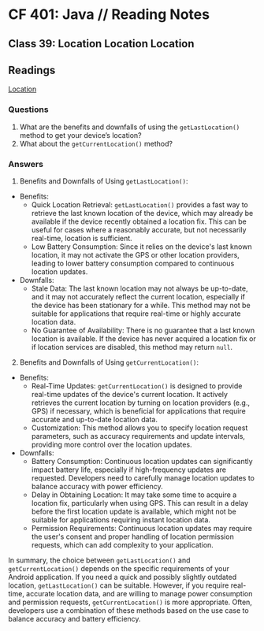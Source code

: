 # CF 401: Java // Reading Notes

## Class 39: Location Location Location

## Readings

[Location](https://developer.android.com/training/location/retrieve-current)

### Questions

1. What are the benefits and downfalls of using the `getLastLocation()` method to get your device’s location?
2. What about the `getCurrentLocation()` method?

### Answers

1. Benefits and Downfalls of Using `getLastLocation()`:
* Benefits:
    * Quick Location Retrieval: `getLastLocation()` provides a fast way to retrieve the last known location of the device, which may already be available if the device recently obtained a location fix. This can be useful for cases where a reasonably accurate, but not necessarily real-time, location is sufficient.
    * Low Battery Consumption: Since it relies on the device's last known location, it may not activate the GPS or other location providers, leading to lower battery consumption compared to continuous location updates.
* Downfalls:
    * Stale Data: The last known location may not always be up-to-date, and it may not accurately reflect the current location, especially if the device has been stationary for a while. This method may not be suitable for applications that require real-time or highly accurate location data.
    * No Guarantee of Availability: There is no guarantee that a last known location is available. If the device has never acquired a location fix or if location services are disabled, this method may return `null`.
2. Benefits and Downfalls of Using `getCurrentLocation()`:
* Benefits:
    * Real-Time Updates: `getCurrentLocation()` is designed to provide real-time updates of the device's current location. It actively retrieves the current location by turning on location providers (e.g., GPS) if necessary, which is beneficial for applications that require accurate and up-to-date location data.
    * Customization: This method allows you to specify location request parameters, such as accuracy requirements and update intervals, providing more control over the location updates.
* Downfalls:
    * Battery Consumption: Continuous location updates can significantly impact battery life, especially if high-frequency updates are requested. Developers need to carefully manage location updates to balance accuracy with power efficiency.
    * Delay in Obtaining Location: It may take some time to acquire a location fix, particularly when using GPS. This can result in a delay before the first location update is available, which might not be suitable for applications requiring instant location data.
    * Permission Requirements: Continuous location updates may require the user's consent and proper handling of location permission requests, which can add complexity to your application.

In summary, the choice between `getLastLocation()` and `getCurrentLocation()` depends on the specific requirements of your Android application. If you need a quick and possibly slightly outdated location, `getLastLocation()` can be suitable. However, if you require real-time, accurate location data, and are willing to manage power consumption and permission requests, `getCurrentLocation()` is more appropriate. Often, developers use a combination of these methods based on the use case to balance accuracy and battery efficiency.
